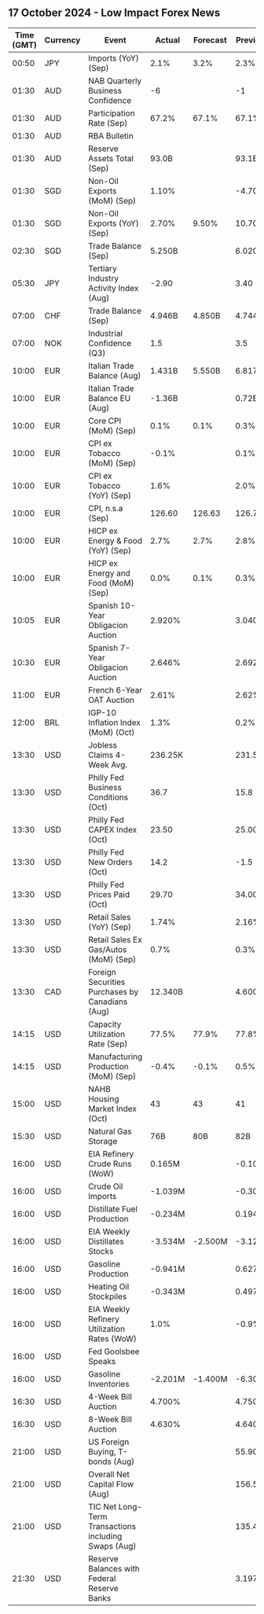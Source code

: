 ## 17 October 2024 - Low Impact Forex News

| Time (GMT) | Currency | Event | Actual | Forecast | Previous |
|------|----------|-------|--------|----------|----------|
| 00:50 | JPY | Imports (YoY) (Sep) | 2.1% | 3.2% | 2.3% |
| 01:30 | AUD | NAB Quarterly Business Confidence | -6 |  | -1 |
| 01:30 | AUD | Participation Rate (Sep) | 67.2% | 67.1% | 67.1% |
| 01:30 | AUD | RBA Bulletin |  |  |  |
| 01:30 | AUD | Reserve Assets Total (Sep) | 93.0B |  | 93.1B |
| 01:30 | SGD | Non-Oil Exports (MoM) (Sep) | 1.10% |  | -4.70% |
| 01:30 | SGD | Non-Oil Exports (YoY) (Sep) | 2.70% | 9.50% | 10.70% |
| 02:30 | SGD | Trade Balance (Sep) | 5.250B |  | 6.020B |
| 05:30 | JPY | Tertiary Industry Activity Index (Aug) | -2.90 |  | 3.40 |
| 07:00 | CHF | Trade Balance (Sep) | 4.946B | 4.850B | 4.744B |
| 07:00 | NOK | Industrial Confidence (Q3) | 1.5 |  | 3.5 |
| 10:00 | EUR | Italian Trade Balance (Aug) | 1.431B | 5.550B | 6.817B |
| 10:00 | EUR | Italian Trade Balance EU (Aug) | -1.36B |  | 0.72B |
| 10:00 | EUR | Core CPI (MoM) (Sep) | 0.1% | 0.1% | 0.3% |
| 10:00 | EUR | CPI ex Tobacco (MoM) (Sep) | -0.1% |  | 0.1% |
| 10:00 | EUR | CPI ex Tobacco (YoY) (Sep) | 1.6% |  | 2.0% |
| 10:00 | EUR | CPI, n.s.a (Sep) | 126.60 | 126.63 | 126.72 |
| 10:00 | EUR | HICP ex Energy & Food (YoY) (Sep) | 2.7% | 2.7% | 2.8% |
| 10:00 | EUR | HICP ex Energy and Food (MoM) (Sep) | 0.0% | 0.1% | 0.3% |
| 10:05 | EUR | Spanish 10-Year Obligacion Auction | 2.920% |  | 3.040% |
| 10:30 | EUR | Spanish 7-Year Obligacion Auction | 2.646% |  | 2.692% |
| 11:00 | EUR | French 6-Year OAT Auction | 2.61% |  | 2.62% |
| 12:00 | BRL | IGP-10 Inflation Index (MoM) (Oct) | 1.3% |  | 0.2% |
| 13:30 | USD | Jobless Claims 4-Week Avg. | 236.25K |  | 231.50K |
| 13:30 | USD | Philly Fed Business Conditions (Oct) | 36.7 |  | 15.8 |
| 13:30 | USD | Philly Fed CAPEX Index (Oct) | 23.50 |  | 25.00 |
| 13:30 | USD | Philly Fed New Orders (Oct) | 14.2 |  | -1.5 |
| 13:30 | USD | Philly Fed Prices Paid (Oct) | 29.70 |  | 34.00 |
| 13:30 | USD | Retail Sales (YoY) (Sep) | 1.74% |  | 2.16% |
| 13:30 | USD | Retail Sales Ex Gas/Autos (MoM) (Sep) | 0.7% |  | 0.3% |
| 13:30 | CAD | Foreign Securities Purchases by Canadians (Aug) | 12.340B |  | 4.600B |
| 14:15 | USD | Capacity Utilization Rate (Sep) | 77.5% | 77.9% | 77.8% |
| 14:15 | USD | Manufacturing Production (MoM) (Sep) | -0.4% | -0.1% | 0.5% |
| 15:00 | USD | NAHB Housing Market Index (Oct) | 43 | 43 | 41 |
| 15:30 | USD | Natural Gas Storage | 76B | 80B | 82B |
| 16:00 | USD | EIA Refinery Crude Runs (WoW) | 0.165M |  | -0.101M |
| 16:00 | USD | Crude Oil Imports | -1.039M |  | -0.305M |
| 16:00 | USD | Distillate Fuel Production | -0.234M |  | 0.194M |
| 16:00 | USD | EIA Weekly Distillates Stocks | -3.534M | -2.500M | -3.124M |
| 16:00 | USD | Gasoline Production | -0.941M |  | 0.627M |
| 16:00 | USD | Heating Oil Stockpiles | -0.343M |  | 0.497M |
| 16:00 | USD | EIA Weekly Refinery Utilization Rates (WoW) | 1.0% |  | -0.9% |
| 16:00 | USD | Fed Goolsbee Speaks |  |  |  |
| 16:00 | USD | Gasoline Inventories | -2.201M | -1.400M | -6.304M |
| 16:30 | USD | 4-Week Bill Auction | 4.700% |  | 4.750% |
| 16:30 | USD | 8-Week Bill Auction | 4.630% |  | 4.640% |
| 21:00 | USD | US Foreign Buying, T-bonds (Aug) |  |  | 55.90B |
| 21:00 | USD | Overall Net Capital Flow (Aug) |  |  | 156.50B |
| 21:00 | USD | TIC Net Long-Term Transactions including Swaps (Aug) |  |  | 135.40B |
| 21:30 | USD | Reserve Balances with Federal Reserve Banks |  |  | 3.197T |
